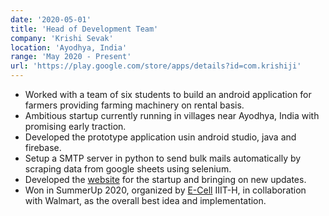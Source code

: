 ```yaml
---
date: '2020-05-01'
title: 'Head of Development Team'
company: 'Krishi Sevak'
location: 'Ayodhya, India'
range: 'May 2020 - Present'
url: 'https://play.google.com/store/apps/details?id=com.krishiji'
---
```


- Worked with a team of six students to build an android application for farmers providing farming machinery on rental basis.
- Ambitious startup currently running in villages near Ayodhya, India with promising early traction.
- Developed the prototype application usin android studio, java and firebase.
- Setup a SMTP server in python to send bulk mails automatically by scraping data from google sheets using selenium.
- Developed the [website](https://tekrishi.netlify.app/) for the startup and bringing on new updates.
- Won in SummerUp 2020, organized by [E-Cell](https://ecell.iiit.ac.in/) IIIT-H, in collaboration with Walmart, as the overall best idea and implementation.
